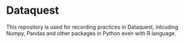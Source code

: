 # Dataquest
This repository is used for recording practices in Dataquest, inlcuding Numpy, Pandas and other packages in Python even with R language.
